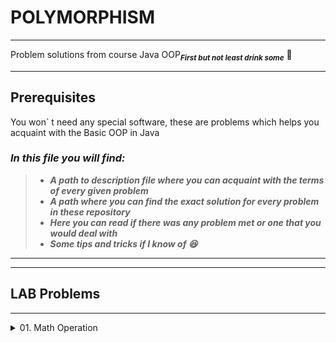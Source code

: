 # **POLYMORPHISM**
*****

Problem solutions from course Java OOP<sub>***First but not least drink some***</sub> **🍺**

************

## **Prerequisites**

You won` t need any special software, these are problems which helps you acquaint with the Basic OOP in Java

### *In this file you will find:*

> - **_***A path to description file where you can acquaint with the terms of every given problem***_**
> - ***A path where you can find the exact solution for every problem in these repository***
> - ***Here you can read if there was any problem met or one that you would deal with***
> - ***Some tips and tricks if I know of 😆***


******************
***************

## LAB Problems
****************

<details>
<summary>01. Math Operation</summary>

 - (Description :scroll:)[https://github.com/SophiyaYO/Polymorphism/blob/master/src/mathOperations/DESCRIPTION.md#math-operation]

 - (Solution :cherries:)[https://github.com/SophiyaYO/Polymorphism/blob/master/src/mathOperations/MathOperation.java]
 
 </details>